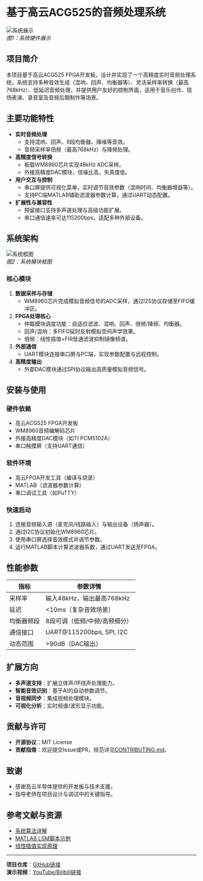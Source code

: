 # 基于高云ACG525的音频处理系统

![系统展示](media/image2.jpeg)  
*图1：系统硬件展示*

## 项目简介
本项目基于高云ACG525 FPGA开发板，设计并实现了一个高精度实时音频处理系统。系统支持多种音效生成（混响、回声、均衡器等）、灵活采样率转换（最高768kHz）、低延迟音频处理，并提供用户友好的控制界面，适用于音乐创作、现场表演、录音室及音频后期制作等场景。

## 主要功能特性
- **实时音频处理**  
  - 支持混响、回声、8段均衡器、降噪等音效。
  - 音频采样率倍频（最高768kHz）与降频处理。
- **高精度信号转换**  
  - 板载WM8960芯片实现48kHz ADC采样。
  - 外接高精度DAC模块，信噪比高，失真度低。
- **用户交互与控制**  
  - 串口屏提供可视化菜单，实时调节音效参数（混响时间、均衡器增益等）。
  - 支持PC端MATLAB辅助滤波器参数计算，通过UART动态配置。
- **扩展性与兼容性**  
  - 预留接口支持多声道处理与高级功能扩展。
  - 串口通信速率可达115200bps，适配多种外部设备。

## 系统架构
![系统框图](media/image1.png)  
*图2：系统模块框图*

### 核心模块
1. **数据采样与存储**  
   - WM8960芯片完成模拟音频信号的ADC采样，通过I2S协议存储至FIFO缓冲区。
2. **FPGA处理核心**  
   - 仲裁模块调度功能：自适应滤波、混响、回声、倍频/降频、均衡器。
   - 回声/混响：多FIFO延时反射模拟空间声学效果。
   - 倍频：线性插值+FIR低通滤波抑制镜像频谱。
3. **外部通信**  
   - UART模块连接串口屏与PC端，实现参数配置与远程控制。
4. **高精度输出**  
   - 外部DAC模块通过SPI协议输出高质量模拟音频信号。

## 安装与使用
### 硬件依赖
- 高云ACG525 FPGA开发板
- WM8960音频编解码芯片
- 外接高精度DAC模块（如TI PCM5102A）
- 串口触摸屏（支持UART通信）

### 软件环境
- 高云FPGA开发工具（编译与烧录）
- MATLAB（滤波器参数计算）
- 串口调试工具（如PuTTY）

### 快速启动
1. 连接音频输入源（麦克风/线路输入）与输出设备（扬声器）。
2. 通过I2C协议初始化WM8960芯片。
3. 使用串口屏选择音效模式并调节参数。
4. 运行MATLAB脚本计算滤波器系数，通过UART发送至FPGA。

## 性能参数
| 指标           | 参数详情                          |
|----------------|----------------------------------|
| 采样率         | 输入48kHz，输出最高768kHz        |
| 延迟           | <10ms（复杂音效场景）            |
| 均衡器频段     | 8段可调（低频/中频/高频细分）    |
| 通信接口       | UART@115200bps, SPI, I2C         |
| 动态范围       | >90dB（DAC输出）                 |

## 扩展方向
- **多声道支持**：扩展立体声/环绕声处理能力。
- **智能音效识别**：基于AI的自动参数调节。
- **音视频同步**：集成视频处理模块。
- **可视化分析**：实时频谱/波形显示功能。

## 贡献与许可
- **开源协议**：MIT License  
- **贡献指南**：欢迎提交Issue或PR，规范详见[CONTRIBUTING.md](docs/CONTRIBUTING.md)。

## 致谢
- 感谢高云半导体提供的开发板与技术支援。
- 指导老师在项目设计与调试中的关键指导。

## 参考文献与资源
- [系统算法详解](docs/Algorithm_Design.md)
- [MATLAB LSM脚本示例](media/image6.png)
- [线性插值实现原理](media/image5.png)

---

**项目仓库**：[GitHub链接](#)  
**演示视频**：[YouTube/Bilibili链接](#)
